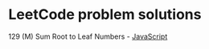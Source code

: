 # LeetCode problem solutions

129 (M) Sum Root to Leaf Numbers - [JavaScript](javascript/129-sum-root-to-leaf-numbers.js)